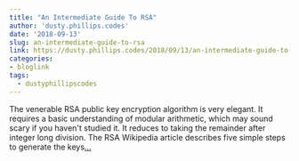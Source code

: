 ```yaml
---
title: "An Intermediate Guide To RSA"
author: 'dusty.phillips.codes'
date: '2018-09-13'
slug: an-intermediate-guide-to-rsa
link: https://dusty.phillips.codes/2018/09/13/an-intermediate-guide-to-rsa/
categories:
- bloglink
tags:
  - dustyphillipscodes
---
```


The venerable RSA public key encryption algorithm is very elegant. It requires a basic understanding of modular arithmetic, which may sound scary if you haven't studied it. It reduces to taking the remainder after integer long division. The RSA Wikipedia article describes five simple steps to generate the keys[... <i class="fas fa-external-link-alt"></i>](https://dusty.phillips.codes/2018/09/13/an-intermediate-guide-to-rsa/)

